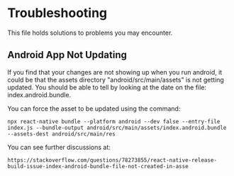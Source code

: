 # Troubleshooting

This file holds solutions to problems you may encounter.

## Android App Not Updating

If you find that your changes are not showing up when you run android, it could be that the assets directory "android/src/main/assets" is not getting updated. You should be able to tell by looking at the date on the file: index.android.bundle.

You can force the asset to be updated using the command:

```
npx react-native bundle --platform android --dev false --entry-file index.js --bundle-output android/src/main/assets/index.android.bundle --assets-dest android/src/main/res
```

You can see further discussions at:

```
https://stackoverflow.com/questions/78273855/react-native-release-build-issue-index-android-bundle-file-not-created-in-asse
```
